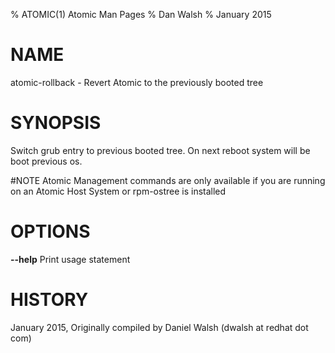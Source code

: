 % ATOMIC(1) Atomic Man Pages
% Dan Walsh
% January 2015
# NAME
atomic-rollback - Revert Atomic to the previously booted tree

# SYNOPSIS
Switch grub entry to previous booted tree.  On next reboot system will be
boot previous os.

#NOTE
Atomic Management commands are only available if you are running on an Atomic Host System or rpm-ostree is installed

# OPTIONS
**--help**
  Print usage statement

# HISTORY
January 2015, Originally compiled by Daniel Walsh (dwalsh at redhat dot com)
